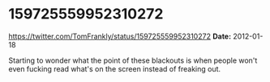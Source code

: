 # 159725559952310272
https://twitter.com/TomFrankly/status/159725559952310272
**Date:** 2012-01-18

Starting to wonder what the point of these blackouts is when people won't even fucking read what's on the screen instead of freaking out.
